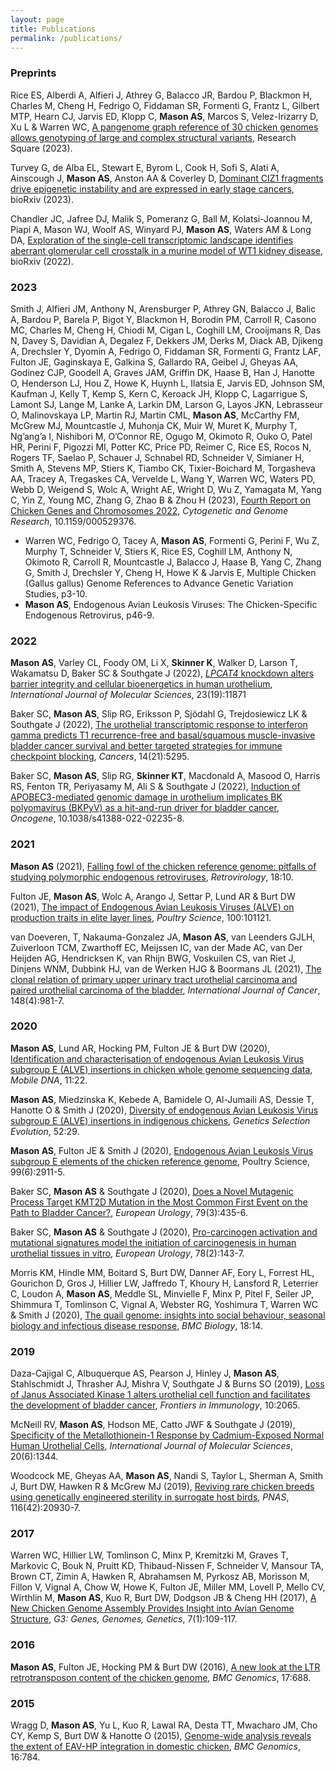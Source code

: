 ```yaml
---
layout: page
title: Publications
permalink: /publications/
---
```


### Preprints
Rice ES, Alberdi A, Alfieri J, Athrey G, Balacco JR, Bardou P, Blackmon H, Charles M, Cheng H, Fedrigo O, Fiddaman SR, Formenti G, Frantz L, Gilbert MTP, Hearn CJ, Jarvis ED, Klopp C, **Mason AS**, Marcos S, Velez-Irizarry D, Xu L & Warren WC, [A pangenome graph reference of 30 chicken genomes allows genotyping of large and complex structural variants](https://doi.org/10.21203/rs.3.rs-3086064/v1), Research Square (2023).

Turvey G, de Alba EL, Stewart E, Byrom L, Cook H, Sofi S, Alati A, Ainscough J, **Mason AS**, Anston AA & Coverley D, [Dominant CIZ1 fragments drive epigenetic instability and are expressed in early stage cancers](https://doi.org/10.1101/2023.09.22.558821), bioRxiv (2023).

Chandler JC, Jafree DJ, Malik S, Pomeranz G, Ball M, Kolatsi-Joannou M, Piapi A, Mason WJ, Woolf AS, Winyard PJ, **Mason AS**, Waters AM & Long DA, [Exploration of the single-cell transcriptomic landscape identifies aberrant glomerular cell crosstalk in a murine model of WT1 kidney disease](https://www.biorxiv.org/content/10.1101/2022.10.11.511555v2), bioRxiv (2022).

### 2023
Smith J, Alfieri JM, Anthony N, Arensburger P, Athrey GN, Balacco J, Balic A, Bardou P, Barela P, Bigot Y, Blackmon H, Borodin PM, Carroll R, Casono MC, Charles M, Cheng H, Chiodi M, Cigan L, Coghill LM, Crooijmans R, Das N, Davey S, Davidian A, Degalez F, Dekkers JM, Derks M, Diack AB, Djikeng A, Drechsler Y, Dyomin A, Fedrigo O, Fiddaman SR, Formenti G, Frantz LAF, Fulton JE, Gaginskaya E, Galkina S, Gallardo RA, Geibel J, Gheyas AA, Godinez CJP, Goodell A, Graves JAM, Griffin DK, Haase B, Han J, Hanotte O, Henderson LJ, Hou Z, Howe K, Huynh L, Ilatsia E, Jarvis ED, Johnson SM, Kaufman J, Kelly T, Kemp S, Kern C, Keroack JH, Klopp C, Lagarrigue S, Lamont SJ, Lange M, Lanke A, Larkin DM, Larson G, Layos JKN, Lebrasseur O, Malinovskaya LP, Martin RJ, Martin CML, **Mason AS**, McCarthy FM, McGrew MJ, Mountcastle J, Muhonja CK, Muir W, Muret K, Murphy T, Ng’ang’a I, Nishibori M, O’Connor RE, Ogugo M, Okimoto R, Ouko O, Patel HR, Perini F, Pigozzi MI, Potter KC, Price PD, Reimer C, Rice ES, Rocos N, Rogers TF, Saelao P, Schauer J, Schnabel RD, Schneider V, Simianer H, Smith A, Stevens MP, Stiers K, Tiambo CK, Tixier-Boichard M, Torgasheva AA, Tracey A, Tregaskes CA, Vervelde L, Wang Y, Warren WC, Waters PD, Webb D, Weigend S, Wolc A, Wright AE, Wright D, Wu Z, Yamagata M, Yang C, Yin Z, Young MC, Zhang G, Zhao B & Zhou H (2023), [Fourth Report on Chicken Genes and Chromosomes 2022](https://doi.org/10.1159/000529376), *Cytogenetic and Genome Research*, 10.1159/000529376.
- Warren WC, Fedrigo O, Tacey A, **Mason AS**, Formenti G, Perini F, Wu Z, Murphy T, Schneider V, Stiers K, Rice ES, Coghill LM, Anthony N, Okimoto R, Carroll R, Mountcastle J, Balacco J, Haase B, Yang C, Zhang G, Smith J, Drechsler Y, Cheng H, Howe K & Jarvis E, Multiple Chicken (Gallus gallus) Genome References to Advance Genetic Variation Studies, p3-10.
- **Mason AS**, Endogenous Avian Leukosis Viruses: The Chicken-Specific Endogenous Retrovirus, p46-9.

### 2022
**Mason AS**, Varley CL, Foody OM, Li X, **Skinner K**, Walker D, Larson T, Wakamatsu D, Baker SC & Southgate J (2022), [*LPCAT4* knockdown alters barrier integrity and cellular bioenergetics in human urothelium](https://doi.org/10.3390/ijms231911871), *International Journal of Molecular Sciences*, 23(19):11871

Baker SC, **Mason AS**, Slip RG, Eriksson P, Sjödahl G, Trejdosiewicz LK & Southgate J (2022), [The urothelial transcriptomic response to interferon gamma predicts T1 recurrence-free and basal/squamous muscle-invasive bladder cancer survival and better targeted strategies for immune checkpoint blocking](https://doi.org/10.3390/cancers14215295), *Cancers*, 14(21):5295.

Baker SC, **Mason AS**, Slip RG, **Skinner KT**, Macdonald A, Masood O, Harris RS, Fenton TR, Periyasamy M, Ali S & Southgate J (2022), [Induction of APOBEC3-mediated genomic damage in urothelium implicates BK polyomavirus (BKPyV) as a hit-and-run driver for bladder cancer](https://doi.org/10.1038/s41388-022-02235-8), *Oncogene*, 10.1038/s41388-022-02235-8.

### 2021
**Mason AS** (2021), [Falling fowl of the chicken reference genome: pitfalls of studying polymorphic endogenous retroviruses](https://doi.org/10.1186/s12977-021-00555-3), *Retrovirology*, 18:10.

Fulton JE, **Mason AS**, Wolc A, Arango J, Settar P, Lund AR & Burt DW (2021), [The impact of Endogenous Avian Leukosis Viruses (ALVE) on production traits in elite layer lines](https://doi.org/10.1016/j.psj.2021.101121), *Poultry Science*, 100:101121. 

van Doeveren, T, Nakauma-Gonzalez JA, **Mason AS**, van Leenders GJLH, Zuiverloon TCM, Zwarthoff EC, Meijssen IC, van der Made AC, van Der Heijden AG, Hendricksen K, van Rhijn BWG, Voskuilen CS, van Riet J, Dinjens WNM, Dubbink HJ, van de Werken HJG & Boormans JL (2021), [The clonal relation of primary upper urinary tract urothelial carcinoma and paired urothelial carcinoma of the bladder](https://doi.org/10.1002/ijc.33327), *International Journal of Cancer*, 148(4):981-7.

### 2020
**Mason AS**, Lund AR, Hocking PM, Fulton JE & Burt DW (2020), [Identification and characterisation of endogenous Avian Leukosis Virus subgroup E (ALVE) insertions in chicken whole genome sequencing data](https://doi.org/10.1186/s13100-020-00216-w), *Mobile DNA*, 11:22.

**Mason AS**, Miedzinska K, Kebede A, Bamidele O, Al-Jumaili AS, Dessie T, Hanotte O & Smith J (2020), [Diversity of endogenous Avian Leukosis Virus subgroup E (ALVE) insertions in indigenous chickens](https://doi.org/10.1186/s12711-020-00548-4), *Genetics Selection Evolution*, 52:29.

**Mason AS**, Fulton JE & Smith J (2020), [Endogenous Avian Leukosis Virus subgroup E elements of the chicken reference genome](https://doi.org/10.1016/j.psj.2019.12.074), Poultry Science, 99(6):2911-5.

Baker SC, **Mason AS** & Southgate J (2020), [Does a Novel Mutagenic Process Target KMT2D Mutation in the Most Common First Event on the Path to Bladder Cancer?](https://doi.org/10.1016/j.eururo.2020.11.008), *European Urology*, 79(3):435-6.

Baker SC, **Mason AS** & Southgate J (2020), [Pro-carcinogen activation and mutational signatures model the initiation of carcinogenesis in human urothelial tissues in vitro](https://doi.org/10.1016/j.eururo.2020.03.049), *European Urology*, 78(2):143-7.

Morris KM, Hindle MM, Boitard S, Burt DW, Danner AF, Eory L, Forrest HL, Gourichon D, Gros J, Hillier LW, Jaffredo T, Khoury H, Lansford R, Leterrier C, Loudon A, **Mason AS**, Meddle SL, Minvielle F, Minx P, Pitel F, Seiler JP, Shimmura T, Tomlinson C, Vignal A, Webster RG, Yoshimura T, Warren WC & Smith J (2020), [The quail genome: insights into social behaviour, seasonal biology and infectious disease response](https://doi.org/10.1186/s12915-020-0743-4), *BMC Biology*, 18:14.

### 2019
Daza-Cajigal C, Albuquerque AS, Pearson J, Hinley J, **Mason AS**, Stahlschmidt J, Thrasher AJ, Mishra V, Southgate J & Burns SO (2019), [Loss of Janus Associated Kinase 1 alters urothelial cell function and facilitates the development of bladder cancer](https://doi.org/10.3389/fimmu.2019.02065), *Frontiers in Immunology*, 10:2065.

McNeill RV, **Mason AS**, Hodson ME, Catto JWF & Southgate J (2019), [Specificity of the Metallothionein-1 Response by Cadmium-Exposed Normal Human Urothelial Cells](https://doi.org/10.3390/ijms20061344), *International Journal of Molecular Sciences*, 20(6):1344.

Woodcock ME, Gheyas AA, **Mason AS**, Nandi S, Taylor L, Sherman A, Smith J, Burt DW, Hawken R & McGrew MJ (2019), [Reviving rare chicken breeds using genetically engineered sterility in surrogate host birds](https://doi.org/10.1073/pnas.1906316116), *PNAS*, 116(42):20930-7.

### 2017
Warren WC, Hillier LW, Tomlinson C, Minx P, Kremitzki M, Graves T, Markovic C, Bouk N, Pruitt KD, Thibaud-Nissen F, Schneider V, Mansour TA, Brown CT, Zimin A, Hawken R, Abrahamsen M, Pyrkosz AB, Morisson M, Fillon V, Vignal A, Chow W, Howe K, Fulton JE, Miller MM, Lovell P, Mello CV, Wirthlin M, **Mason AS**, Kuo R, Burt DW, Dodgson JB & Cheng HH (2017), [A New Chicken Genome Assembly Provides Insight into Avian Genome Structure](https://doi.org/10.1534/g3.116.035923), *G3: Genes, Genomes, Genetics*, 7(1):109-117.

### 2016
**Mason AS**, Fulton JE, Hocking PM & Burt DW (2016), [A new look at the LTR retrotransposon content of the chicken genome](https://doi.org/10.1186/s12864-016-3043-1), *BMC Genomics*, 17:688.

### 2015
Wragg D, **Mason AS**, Yu L, Kuo R, Lawal RA, Desta TT, Mwacharo JM, Cho CY, Kemp S, Burt DW & Hanotte O (2015), [Genome-wide analysis reveals the extent of EAV-HP integration in domestic chicken](https://doi.org/10.1186/s12864-015-1954-x), *BMC Genomics*, 16:784. 


